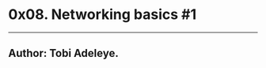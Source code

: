 # 0x08. Networking basics #1
---------------------------------------------------------------------------------
## Author: Tobi Adeleye.
